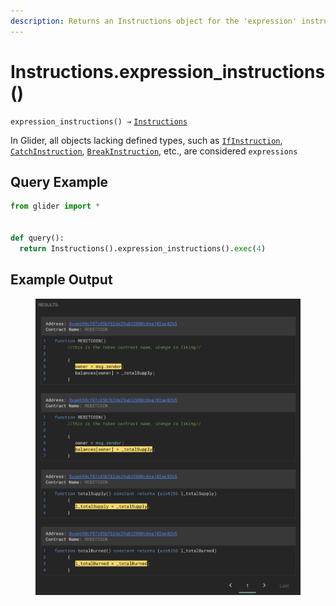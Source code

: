 ```yaml
---
description: Returns an Instructions object for the 'expression' instructions.
---
```


# Instructions.expression\_instructions()

`expression_instructions() →` [`Instructions`](./)

In Glider, all objects lacking defined types, such as [`IfInstruction`](../instruction/ifinstruction/), [`CatchInstruction`](broken-reference), [`BreakInstruction`](../instruction/breakinstruction.md), etc., are considered `expressions`

## Query Example

```python
from glider import *


def query():  
  return Instructions().expression_instructions().exec(4)
```

## Example Output

<figure><img src="../../.gitbook/assets/image (252).png" alt=""><figcaption></figcaption></figure>

